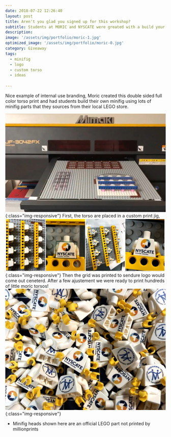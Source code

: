 ```yaml
---
date: 2018-07-22 12:26:40
layout: post
title: Aren't you glad you signed up for this workshop?
subtitle: Students at MORIC and NYSCATE were greated with a build your own minifig station. 
description: 
image: '/assets/img/portfolio/moric-1.jpg'
optimized_image: '/assets/img/portfolio/moric-0.jpg'
category: Giveaway
tags:
  - minifig
  - logo
  - custom torso
  - ideas
 
---
```


Nice example of internal use branding,  Moric created this double sided full color torso print and had students build their own minifig using lots of minifig parts that they sources from their local LEGO store.  

![more view](/assets/img/portfolio/moric-2.jpg){:class="img-responsive"}
First, the torso are placed in a custom print jig, 
![other view](/assets/img/portfolio/moric-3.jpg){:class="img-responsive"}
Then the grid was printed to sendure logo would come out ceneterd.  After a few ajustement we were ready to print hundreds of little moric torsos!
![other view](/assets/img/portfolio/moric-0.jpg){:class="img-responsive"}

* Minifig heads shown here are an official LEGO part not printed by millionprints